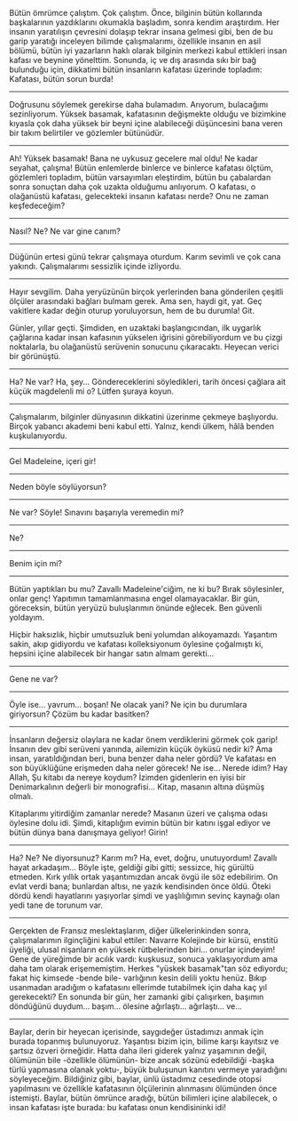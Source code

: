 Bütün ömrümce çalıştım.
Çok çalıştım.
Önce, bilginin bütün kollarında başkalarının yazdıklarını okumakla başladım, sonra kendim araştırdım.
Her insanın yaratılışın çevresini dolaşıp tekrar insana gelmesi gibi, ben de bu garip yaratığı inceleyen bilimde çalışmalarımı, özellikle insanın en asil bölümü, bütün iyi yazarların haklı olarak bilginin merkezi kabul ettikleri insan kafası ve beynine yönelttim.
Sonunda, iç ve dış arasında sıkı bir bağ bulunduğu için, dikkatimi bütün insanların kafatası üzerinde topladım:
Kafatası, bütün sorun burda!
***
Doğrusunu söylemek gerekirse daha bulamadım.
Arıyorum, bulacağımı sezinliyorum.
Yüksek basamak, kafatasının değişmekte olduğu ve bizimkine kıyasla çok daha yüksek bir beyni içine alabileceği düşüncesini bana veren bir takım belirtiler ve gözlemler bütünüdür.
***
Ah!
Yüksek basamak!
Bana ne uykusuz gecelere mal oldu!
Ne kadar seyahat, çalışma!
Bütün enlemlerde binlerce ve binlerce kafatası ölçtüm, gözlemleri topladım, bütün varsayımları eleştirdim, bütün bu çabalardan sonra sonuçtan daha çok uzakta olduğumu anlıyorum.
O kafatası, o olağanüstü kafatası, gelecekteki insanın kafatası nerde?
Onu ne zaman keşfedeceğim?
***
Nasıl?
Ne?
Ne var gine canım?
***
Düğünün ertesi günü tekrar çalışmaya oturdum.
Karım sevimli ve çok cana yakındı.
Çalışmalarımı sessizlik içinde izliyordu.
***
Hayır sevgilim.
Daha yeryüzünün birçok yerlerinden bana gönderilen çeşitli ölçüler arasındaki bağları bulmam gerek.
Ama sen, haydi git, yat.
Geç vakitlere kadar değin oturup yoruluyorsun, hem de bu durumla!
Git.

Günler, yıllar geçti.
Şimdiden, en uzaktaki başlangıcından, ilk uygarlık çağlarına kadar insan kafasının yükselen iğrisini görebiliyordum ve bu çizgi noktalarla, bu olağanüstü serüvenin sonucunu çıkaracaktı.
Heyecan verici bir görünüştü.
***
Ha?
Ne var?
Ha, şey...
Göndereceklerini söyledikleri, tarih öncesi çağlara ait küçük magdelenli mi o?
Lütfen şuraya koyun.
***
Çalışmalarım, bilginler dünyasının dikkatini üzerinme çekmeye başlıyordu.
Birçok yabancı akademi beni kabul etti.
Yalnız, kendi ülkem, hâlâ benden kuşkulanıyordu.
***
Gel Madeleine, içeri gir!
***
Neden böyle söylüyorsun?
***
Ne var?
Söyle!
Sınavını başarıyla veremedin mi?
***
Ne?
***
Benim için mi?
***
Bütün yaptıkları bu mu?
Zavallı Madeleine'ciğim, ne ki bu?
Bırak söylesinler, onlar genç!
Yapıtımın tamamlanmasına engel olamayacaklar.
Bir gün, göreceksin, bütün yeryüzü buluşlarımın önünde eğlecek.
Ben güvenli yoldayım.

Hiçbir haksızlık, hiçbir umutsuzluk beni yolumdan alıkoyamazdı.
Yaşantım sakin, akıp gidiyordu ve kafatası kolleksiyonum öylesine çoğalmıştı ki, hepsini içine alabilecek bir hangar satın almam gerekti...
***
Gene ne var?
***
Öyle ise... yavrum... boşan!
Ne olacak yani?
Ne için bu durumlara giriyorsun?
Çözüm bu kadar basitken?
***
İnsanların değersiz olaylara ne kadar önem verdiklerini görmek çok garip!
İnsanın dev gibi serüveni yanında, ailemizin küçük öyküsü nedir ki?
Ama insan, yaratıldığından beri, buna benzer daha neler gördü?
Ve kafatası en son büyüklüğüne erişmeden daha neler görecek!
Ne ise...
Nerede idim?
Hay Allah, Şu kitabı da nereye koydum?
İzimden gidenlerin en iyisi bir Denimarkalının değerli bir monografisi...
Kitap, masanın altına düşmüş olmalı.

Kitaplarımı yitirdiğim zamanlar nerede?
Masanın üzeri ve çalışma odası öylesine dolu idi.
Şimdi, kitaplığım evimin bütün bir katını işgal ediyor ve bütün dünya bana danışmaya geliyor!
Girin!
***
Ha?
Ne?
Ne diyorsunuz?
Karım mı?
Ha, evet, doğru, unutuyordum!
Zavallı hayat arkadaşım...
Böyle işte, geldiği gibi gitti; sessizce, hiç gürültü etmeden.
Kırk yıllık ortak yaşantımızdan ancak övgü ile söz edebilirim.
On evlat verdi bana; bunlardan altısı, ne yazık kendisinden önce öldü.
Öteki dördü kendi hayatlarını yaşıyorlar şimdi ve yaşlılığımın sevinç kaynağı olan yedi tane de torunum var.
***
Gerçekten de Fransız meslektaşlarım, diğer ülkelerinkinden sonra, çalışmalarımın ilginçliğini kabul ettiler:
Navarre Kolejinde bir kürsü, enstitü üyeliği, ulusal nişanların en yüksek rütbelerinden biri... onurlar içindeyim!
Gene de yüreğimde bir acılık vardı:
kuşkusuz, sonuca yaklaşıyordum ama daha tam olarak erişememiştim.
Herkes "yüskek basamak"tan söz ediyordu; fakat hiç kimsede -bende bile- varlığının kesin delili yoktu henüz.
Bıkıp usanmadan aradığım o kafatasını ellerimde tutabilmek için daha kaç yıl gerekecekti?
En sonunda bir gün, her zamanki gibi çalışırken, başımın döndüğünü duydum... başım... ölesine ağırlaştı... ağırlaştı... ve...
***
Baylar, derin bir heyecan içerisinde, saygıdeğer üstadımızı anmak için burada topanmış bulunuyoruz.
Yaşantısı bizim için, bilime karşı kayıtsız ve şartsız özveri örneğidir.
Hatta daha ileri giderek yalnız yaşamının değil, ölümünün bile -özellikle ölümünün- bize ancak sözünü edebildiği -başka türlü yapmasına olanak yoktu-, büyük buluşunun kanıtını vermeye yaradığını söyleyeceğim.
Bildiğiniz gibi, baylar, ünlü üstadımız cesedinde otopsi yapılmasını ve özellikle kafatasının ölçülerinin alınmasını ölümünden önce istemişti.
Baylar, bütün ömrünce aradığı, bütün bilimleri içine alabilecek, o insan kafatası işte burada:
bu kafatası onun kendisininki idi!
